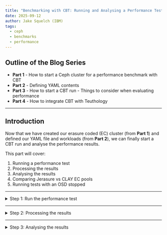 ```yaml
---
title: "Benchmarking with CBT: Running and Analysing a Performance Test. Part Three"
date: 2025-09-12
author: Jake Squelch (IBM)
tags:
  - ceph
  - benchmarks
  - performance
---
```


## Outline of the Blog Series  

- **Part 1** - How to start a Ceph cluster for a performance benchmark with CBT  
- **Part 2** - Defining YAML contents  
- **Part 3** - How to start a CBT run - Things to consider when evaluating performance  
- **Part 4** - How to integrate CBT with Teuthology  

---

## Introduction  

Now that we have created our erasure coded (EC) cluster (from **Part 1**) and defined our YAML file and workloads (from **Part 2**), we can finally start a CBT run and analyse the performance results.  

This part will cover:  

1. Running a performance test  
2. Processing the results  
3. Analysing the results  
4. Comparing Jerasure vs CLAY EC pools  
5. Running tests with an OSD stopped 

---

<details>
<summary>Step 1: Run the performance test</summary>

First, clone the [CBT repository](https://github.com/ceph/cbt) into a directory of your choice on the machine you are using and `cd` into it.

This is an example of the command to run a CBT performance test:

```bash
  python /cbt/cbt.py -a /tmp/cbt -c /example/ceph.conf /example/<yaml_file> 2>&1 | tee /tmp/cbt.out
```

You will specify the location of your `cbt.py` file. Provide an archive folder where your results will be generated `/tmp/cbt`. Provide a config folder `/example/ceph.conf` to allow CBT to connect with the cluster. Finally we specify our `yaml_file` which will outline what tests/workloads will be running.

</details>

---

<details>
<summary>Step 2: Processing the results</summary>

Once you have run the performance test your output files will be located wherever you specified them to go. For me, the previous command referenced `/tmp/cbt` so my results are within there. 

- I now copy these files to a new directory I would like them to be within, `my_test` in this case, so I would do this for example:
```bash
cp -r /tmp/cbt/* /perftests/my_test
```

- Finally, it is a case of generating the performance report, which can be done by the following command for myself in this example:
```bash
PYTHONPATH=/cbt/ /cbt/tools/generate_performance_report.py --archive /perftests/my_test --output_directory /perftests/my_test_results --create_pdf
```

Above I am referencing the location of cbt.py again at the start, I then reference the script that will generate the performance report. I state the directory, `my_test` in this case, that has the results from the performance run, and also state a desired `output-directory`, this is where the pdf for the performance report will be. You can then upload this performance report pdf onto github if you would like.

</details>

---

<details>
<summary>Step 3: Analysing the results</summary>

I generated a performance report for a Jerasure plugin EC pool, the results can be found [here](https://github.com/Jakesquelch/cbt_results/blob/main/20aug_jerasure_full_results/performance_report_250820_091150.pdf): 
The 
The generated report includes a summary of the results, showing maximum throughput and latency:

![alt text](images/table_results.png "Table Summary Of Results")

As well as the summary above, hockey stick curves plotting the performance for all of the above are generated, for example this is the curve for a 4K Sequential Read of the Jerasure EC setup:

![alt text](images/4k_seq_read.png "4K Sequential Read Graph")

## How do we read the curves generated?

Let’s take this 4K sequential read curve shown above. Each data point on the curve represents a set of measured data: it’s the latency (average response time) over an amount of time where data is being read, at a constant IO load. Latencies include the switch/network overheads, they are times seen by an application on a server. All performance shown in this graph represents steady-state, achievable and repeatable performance (not a “lab special” burst)

We can find out the specified total iodepths for this test by checking the yaml file we previously used in this test, and it is also stated within the performance report under the “Configuration yaml” section. For the above it is: 
```yaml
total_iodepth: [ 2, 4, 8, 12, 16, 24, 32, 64, 96, 128, 192 ] 
```
 And each of these total iodepths represent a point on the curve. For example the 6th iodepth point (24) represents where the 6th red vertical line intersects the curve. The vertical red lines represent standard deviations. So we can go into the json to find specifics or we can use the graph. From the graph we know at an IO depth of 24, there is an average latency of around 0.58ms when the throughput is around 41000IOps.

 ## What are we looking for in these graphs?

 We are looking for a curve that is flat and consistent. We do not want to have a low number of IOPs leading to high latencies, as this will mean performance is bad when there is little demand. We also do not want the latency to spike randomly throughout the graph, this shows inconsistencies. We want clients and users to achieve a consistent latency for the amount of IOPs that they will be reaching. 

</details>